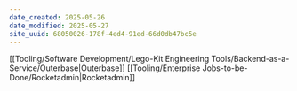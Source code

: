 ```yaml
---
date_created: 2025-05-26
date_modified: 2025-05-27
site_uuid: 68050026-178f-4ed4-91ed-66d0db47bc5e
---
```


[[Tooling/Software Development/Lego-Kit Engineering Tools/Backend-as-a-Service/Outerbase|Outerbase]]
[[Tooling/Enterprise Jobs-to-be-Done/Rocketadmin|Rocketadmin]]
